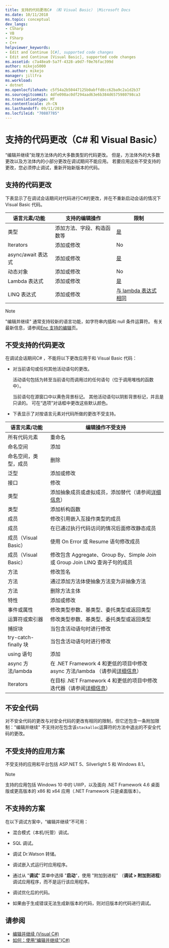 ```yaml
---
title: 支持的代码更改C# （和 Visual Basic） |Microsoft Docs
ms.date: 10/11/2018
ms.topic: conceptual
dev_langs:
- CSharp
- VB
- FSharp
- C++
helpviewer_keywords:
- Edit and Continue [C#], supported code changes
- Edit and Continue [Visual Basic], supported code changes
ms.assetid: c7a48ea9-5a7f-4328-a9d7-f0e76fac399d
author: mikejo5000
ms.author: mikejo
manager: jillfra
ms.workload:
- dotnet
ms.openlocfilehash: c5f54a2b50447125b0abffd8cc62ba9c2a1d2b37
ms.sourcegitcommit: 4dfe098ac0df294aad63e6b384d6575980798ca3
ms.translationtype: MT
ms.contentlocale: zh-CN
ms.lasthandoff: 09/11/2019
ms.locfileid: "70887785"
---
```

# <a name="supported-code-changes-c-and-visual-basic"></a>支持的代码更改（C# 和 Visual Basic）
“编辑并继续”处理方法体内的大多数类型的代码更改。 但是，方法体外的大多数更改以及方法体内的小部分更改在调试期间不能应用。 若要应用这些不受支持的更改，您必须停止调试，重新开始新版本的代码。

## <a name="supported-changes-to-code"></a>支持的代码更改

下表显示了在调试会话期间对代码进行C#的更改，并在不重新启动会话的情况下 Visual Basic 代码。

|语言元素/功能|支持的编辑操作|限制|
|-|-|-|
|类型|添加方法、字段、构造函数等|[是](https://github.com/dotnet/roslyn/wiki/EnC-Supported-Edits)|
|Iterators|添加或修改|No|
|async/await 表达式|添加或修改|[是](https://github.com/dotnet/roslyn/wiki/EnC-Supported-Edits)|
|动态对象|添加或修改|No|
|Lambda 表达式|添加或修改|[是](https://github.com/dotnet/roslyn/wiki/EnC-Supported-Edits)|
|LINQ 表达式|添加或修改|[与 lambda 表达式相同](https://github.com/dotnet/roslyn/wiki/EnC-Supported-Edits)|

> [!NOTE]
> "编辑并继续" 通常支持较新的语言功能，如字符串内插和 null 条件运算符。 有关最新信息，请参阅[Enc 支持的编辑](https://github.com/dotnet/roslyn/wiki/EnC-Supported-Edits)页。

## <a name="unsupported-changes-to-code"></a>不受支持的代码更改
 在调试会话期间C# ，不能将以下更改应用于和 Visual Basic 代码：

- 对当前语句或任何其他活动语句的更改。

     活动语句包括为转至当前语句而调用过的任何语句（位于调用堆栈的函数中）。

     当前语句在源窗口中以黄色背景标记。 其他活动语句以阴影背景标记，并且是只读的。 可在“选项”对话框中更改这些默认颜色。

- 下表显示了对按语言元素对代码所做的更改不受支持。

|语言元素/功能|编辑操作不受支持|
|-|-|
|所有代码元素|重命名|
|命名空间|添加|
|命名空间，类型，成员|删除|
|泛型|添加或修改|
|接口|修改|
|类型|添加抽象成员或虚拟成员，添加替代（请参阅[详细信息](https://github.com/dotnet/roslyn/wiki/EnC-Supported-Edits)）|
|类型|添加析构函数|
|成员|修改引用嵌入互操作类型的成员|
|成员|在已通过执行代码访问的情况后面修改静态成员|
|成员（Visual Basic）|使用 On Error 或 Resume 语句修改成员|
|成员（Visual Basic）|修改包含 Aggregate、Group By、Simple Join 或 Group Join LINQ 查询子句的成员|
|方法|修改签名|
|方法|通过添加方法体使抽象方法变为非抽象方法|
|方法|删除方法主体|
|特性|添加或修改|
|事件或属性|修改类型参数、基类型、委托类型或返回类型 |
|运算符或索引器|修改类型参数、基类型、委托类型或返回类型 |
|捕捉块|当包含活动语句时进行修改|
|try-catch-finally 块|当包含活动语句时进行修改|
|using 语句|添加|
|async 方法/lambda|在 .NET Framework 4 和更低的项目中修改 async 方法/lambda （请参阅[详细信息](https://github.com/dotnet/roslyn/wiki/EnC-Supported-Edits)）|
|Iterators|在目标 .NET Framework 4 和更低的项目中修改迭代器（请参阅[详细信息](https://github.com/dotnet/roslyn/wiki/EnC-Supported-Edits)）|

## <a name="unsafe-code"></a>不安全代码
 对不安全代码的更改与对安全代码的更改有相同的限制，但它还包含一条附加限制："编辑并继续" 不支持对在包含该`stackalloc`运算符的方法中退出的不安全代码的更改。

## <a name="unsupported-app-scenarios"></a>不受支持的应用方案

不受支持的应用和平台包括 ASP.NET 5、Silverlight 5 和 Windows 8.1。

> [!NOTE]
> 支持的应用包括 Windows 10 中的 UWP，以及面向 .NET Framework 4.6 桌面版或更高版本的 x86 和 x64 应用（.NET Framework 只是桌面版本）。

## <a name="unsupported-scenarios"></a>不支持的方案
 在以下调试方案中，“编辑并继续”不可用：

- 混合模式（本机/托管）调试。

- SQL 调试。

- 调试 Dr.Watson 转储。

- 调试嵌入式运行时应用程序。

- 通过从 "**调试**" 菜单中选择 "**启动**"，使用 "附加到进程" （**调试 > 附加到进程**）调试应用程序，而不是运行该应用程序。

- 调试优化后的代码。

- 如果由于生成错误无法生成新版本的代码，则对旧版本的代码进行调试。

## <a name="see-also"></a>请参阅
- [编辑并继续 (Visual C#)](../debugger/edit-and-continue-visual-csharp.md)
- [如何：使用“编辑并继续”(C#)](../debugger/how-to-use-edit-and-continue-csharp.md)